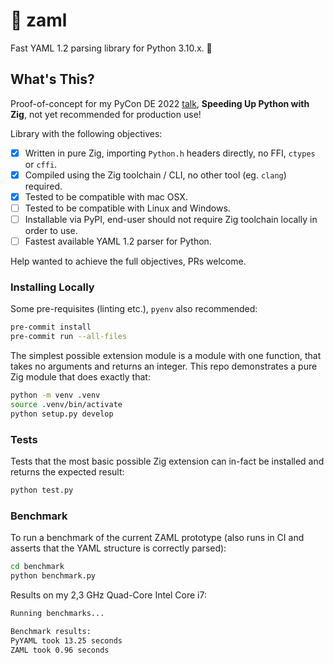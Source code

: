 # 🚀 zaml
Fast YAML 1.2 parsing library for Python 3.10.x. 🐍

## What's This?

Proof-of-concept for my PyCon DE 2022 [talk](https://2022.pycon.de/program/DFWSQR/), 
**Speeding Up Python with Zig**, not yet recommended for production use!

Library with the following objectives:
 - [x] Written in pure Zig, importing `Python.h` headers directly, no FFI, `ctypes` or `cffi`.
 - [x] Compiled using the Zig toolchain / CLI, no other tool (eg. `clang`) required.
 - [x] Tested to be compatible with mac OSX.
 - [ ] Tested to be compatible with Linux and Windows.
 - [ ] Installable via PyPI, end-user should not require Zig toolchain locally in order to use.
 - [ ] Fastest available YAML 1.2 parser for Python.

Help wanted to achieve the full objectives, PRs welcome.

### Installing Locally

Some pre-requisites (linting etc.), `pyenv` also recommended:
```bash
pre-commit install
pre-commit run --all-files
```

The simplest possible extension module is a module with one function, that takes no arguments and returns an integer. 
This repo demonstrates a pure Zig module that does exactly that:

```bash
python -m venv .venv
source .venv/bin/activate
python setup.py develop
```

### Tests

Tests that the most basic possible Zig extension can in-fact be installed and returns the expected result:

```bash
python test.py
```

### Benchmark

To run a benchmark of the current ZAML prototype (also runs in CI and asserts that the YAML structure is correctly 
parsed):
```bash
cd benchmark
python benchmark.py
```

Results on my 2,3 GHz Quad-Core Intel Core i7:

```bash
Running benchmarks...

Benchmark results:
PyYAML took 13.25 seconds
ZAML took 0.96 seconds
```